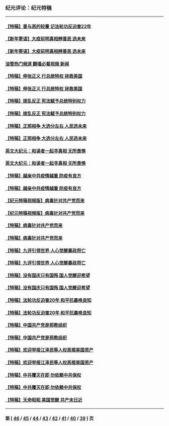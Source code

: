 ### 纪元评论：纪元特稿
---
#### [【特稿】善与恶的较量 记法轮功反迫害22年](../../pages/nsc424/n13086597.md?08270330) 
#### [【新年寄语】大疫前明真相辨善恶 选未来](../../pages/nsc424/n12660855.md?08270330) 
#### [【新年寄语】大疫前明真相辨善恶 选未来](../../pages/nsc424/n12660855.md?08270330) 
#### [油管热门频道 翻墙必看视频 新闻](ok?08270330)
#### [【特稿】伸张正义 行总统特权 拯救美国](../../pages/nsc424/n12616806.md?08270330) 
#### [【特稿】伸张正义 行总统特权 拯救美国](../../pages/nsc424/n12616806.md?08270330) 
#### [【特稿】拨乱反正 宪法赋予总统特别权力](../../pages/nsc424/n12598306.md?08270330) 
#### [【特稿】拨乱反正 宪法赋予总统特别权力](../../pages/nsc424/n12598306.md?08270330) 
#### [【特稿】正邪相争 大选分左右 人民选未来](../../pages/nsc424/n12545208.md?08270330) 
#### [【特稿】正邪相争 大选分左右 人民选未来](../../pages/nsc424/n12545208.md?08270330) 
#### [英文大纪元：和读者一起寻真相 无所畏惧](../../pages/nsc424/n12542027.md?08270330) 
#### [英文大纪元：和读者一起寻真相 无所畏惧](../../pages/nsc424/n12542027.md?08270330) 
#### [【特稿】越亲中共疫情越重 防疫有良方](../../pages/nsc424/n12042989.md?08270330) 
#### [【特稿】越亲中共疫情越重 防疫有良方](../../pages/nsc424/n12042989.md?08270330) 
#### [【纪元特稿视频版】病毒针对共产党而来](../../pages/nsc424/n11977328.md?08270330) 
#### [【纪元特稿视频版】病毒针对共产党而来](../../pages/nsc424/n11977328.md?08270330) 
#### [【特稿】病毒针对共产党而来](../../pages/nsc424/n11928818.md?08270330) 
#### [【特稿】病毒针对共产党而来](../../pages/nsc424/n11928818.md?08270330) 
#### [【特稿】九评引领世界 人心觉醒暴政将亡](../../pages/nsc424/n11660496.md?08270330) 
#### [【特稿】九评引领世界 人心觉醒暴政将亡](../../pages/nsc424/n11660496.md?08270330) 
#### [【特稿】没有国庆只有国殇 国人觉醒迎希望](../../pages/nsc424/n11549354.md?08270330) 
#### [【特稿】没有国庆只有国殇 国人觉醒迎希望](../../pages/nsc424/n11549354.md?08270330) 
#### [【特稿】法轮功反迫害20年 和平抗暴唤良知](../../pages/nsc424/n11389135.md?08270330) 
#### [【特稿】法轮功反迫害20年 和平抗暴唤良知](../../pages/nsc424/n11389135.md?08270330) 
#### [【特稿】中国共产党是邪教组织](../../pages/nsc424/n11355551.md?08270330) 
#### [【特稿】中国共产党是邪教组织](../../pages/nsc424/n11355551.md?08270330) 
#### [【特稿】欢迎举报江泽民等人权恶棍美国资产](../../pages/nsc424/n11303040.md?08270330) 
#### [【特稿】欢迎举报江泽民等人权恶棍美国资产](../../pages/nsc424/n11303040.md?08270330) 
#### [【特稿】中共覆灭在即 勿依赖中共保权](../../pages/nsc424/n11278510.md?08270330) 
#### [【特稿】中共覆灭在即 勿依赖中共保权](../../pages/nsc424/n11278510.md?08270330) 
#### [【特稿】天命昭昭 美国觉醒 共产末日近](../../pages/nsc424/n11150259.md?08270330) 

---
#### 第 [ [46](./46.md?08270330) / [45](./45.md?08270330) / [44](./44.md?08270330) / [43](./43.md?08270330) / [42](./42.md?08270330) / [41](./41.md?08270330) / [40](./40.md?08270330) / [39](./39.md?08270330) ] 页
